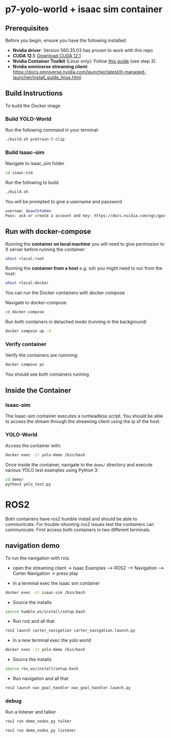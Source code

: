 # p7-yolo-world + isaac sim container 

## Prerequisites

Before you begin, ensure you have the following installed:

- **Nvidia driver**: Version 560.35.03 has proven to work with this repo 
- **CUDA 12.1**: [Download CUDA 12.1](https://developer.nvidia.com/cuda-12-1-0-download-archive)
- **Nvidia Container Toolkit** (Linux only): Follow [this guide](https://docs.omniverse.nvidia.com/isaacsim/latest/installation/install_container.html#container-setup) (see step 3).
- **Nvidia omniverse streaming client**: https://docs.omniverse.nvidia.com/launcher/latest/it-managed-launcher/install_guide_linux.html 


## Build Instructions

To build the Docker image

### Build YOLO-World
Run the following command in your terminal:
```bash
./build.sh pretrain-l-clip
```

### Build Isaac-sim 
Navigate to isaac_sim folder 
```bash
cd isaac-sim
```
Run the following to build 
```bash
./build.sh
```

You will be prompted to give a username and password 
```bash
usernam: $oauthtoken
Pass: ask or create a account and key: https://docs.nvidia.com/ngc/gpu-cloud/ngc-user-guide/index.html#generating-api-key 
```

## Run with docker-compose 

Running the **container on local machine** you will need to give permission to X server before running the container: 
```bash
xhost +local:root
```
Running the **container from a host** e.g. ssh you might need to run from the host: 
```bash
xhost +local:docker
```

You can run the Docker containers with docker compose 

Navigate to docker-compose
```bash
cd docker-compose
```

Run both containers in detached mode (running in the background)
```bash
docker compose up -d
```

### Verify container
Verify the containers are runnning: 
```bash
docker compose ps
```

You should see both containers running 

## Inside the Container

### Isaac-sim 
The Isaac-sim container executes a runheadless script. You should be able to access the stream through the streaming client using the ip of the host. 

### YOLO-World
Access the container with: 
```bash
docker exec -it yolo-demo /bin/bash
```

Once inside the container, navigate to the `demo/` directory and execute various YOLO test examples using Python 3:
```bash
cd demo/
python3 yolo_test.py
```

# ROS2 
Both containers have ros2 humble install and should be able to communicate. For trouble-shooting ros2 issues test the containers can communicate. First access both containers in two different terminals. 

## navigation demo 
To run the navigation with rvis: 
- open the streaming client 
-> Isaac Examples --> ROS2 --> Navigation --> Carter Navigation
-> press play

- In a terminal exec the isaac sim container
```bash
docker exec -it isaac-sim /bin/bash
```

- Source the installs 
```bash
source humble_ws/install/setup.bash
```

- Run rviz and all that 
```bash
ros2 launch carter_navigation carter_navigation.launch.py
```

- In a new terminal exec the yolo world 
```bash
docker exec -it yolo-demo /bin/bash
```

- Source the installs 
```bash
source ros_ws/install/setup.bash
```

- Run navigation and all that 
```bash
ros2 launch nav_goal_handler nav_goal_handler.launch.py
```

### debug
Run a listener and talker 
```bash
ros2 run demo_nodes_py talker
```
```bash
ros2 run demo_nodes_py listener
```


